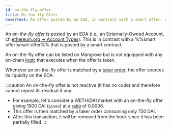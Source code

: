 ```yaml
---
id: on-the-fly-offer
title: On-the-fly Offer
hoverText: An offer posted by an EOA, in contrast with a smart offer, which is posted by a smart contract.
---
```


An *on-the-fly offer* is posted by an EOA (i.e., an Externally-Owned Account, cf. [ethereum.org -> Account Types](https://ethereum.org/en/developers/docs/accounts/#types-of-account)). This is in contrast with a %%smart offer|smart-offer%% that is posted by a smart contract. 

An on-the-fly offer can be listed on Mangrove but is not equipped with any on-chain [logic](../protocol/technical-references/taking-and-making-offers/reactive-offer/README.md) that executes when the offer is taken.

Whenever an on-the-fly offer is matched by a [taker order](../protocol/background/offer-taker.md#taking-offers), the offer sources its liquidity on the EOA.

:::caution
An on-the-fly offer is not reactive (it has no code) and therefore cannot repost its residual if any.
* For example, let's consider a WETH/DAI market with an on-the-fly offer giving 1500 DAI (`gives`) at a [ratio](../protocol/technical-references/tick-ratio.md#ratio) of 0.0006.
* This offer is then matched by a taker order consuming only 750 DAI.
* After this transaction, it will be removed from the book since it has been partially filled.
:::